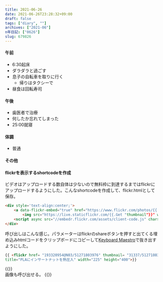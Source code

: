 ```yaml
---
title: 2021-06-26
date: 2021-06-26T23:28:32+09:00
draft: false
tags: ["diary", ""]
archives: ["2021-06"]
n年日記: ["0626"]
slug: 679826
---
```

#### 午前
- 6:30起床
- ダラダラと過ごす
- 息子の自転車を取りに行く
  - 帰りはタクシーで
- 昼食は回転寿司
#### 午後
- 歯医者で治療
- 何したか忘れてしまった
- 25:00就寝
#### 体調
- 普通
#### その他
#### flickrを表示するshortcodeを作成  
ビデオはアップロードする数自体は少ないので無料枠に到達するまではflickrにアップロードするようにした。こんなshortcodeを作成して、flickr.htmlとして保存。
```html
<div style='text-align:center;'>
    <a data-flickr-embed="true" href="https://www.flickr.com/photos/{{.Get "href"}}" title="{{.Get "title"}}">
        <img src="https://live.staticflickr.com/{{.Get "thumbnail"}}" width="{{.Get "width"}}" height="{{.Get "height"}}" alt="{{.Get "title"}}"></a>
    <script async src="//embedr.flickr.com/assets/client-code.js" charset="utf-8"></script>
</div>
```
呼び出しはこんな感じ。パラメーターはflickrのshareボタンを押すと出てくる埋め込みhtmlコードをクリップボードにコピーして[Keyboard Maestro](https://www.keyboardmaestro.com/main/)で抜き出すようにした。
```html
{{ <flickr href= "193320954@N03/51271803976" thumbnail= "31337/51271803976_07c52fa4d9_w.jpg" 
title="PLAにインサートナットを熱圧入" width="225" height="400">}}
```
{{<flickr href= "193320954@N03/51271803976" thumbnail= "31337/51271803976_07c52fa4d9_w.jpg" title="PLAにインサートナットを熱圧入" width="225" height="400">}}  
画像も呼び出せる。
{{<flickr href= "side8-photograph/2487083500" thumbnail= "2191/2487083500_a0f5bdbf23.jpg" title="宮古島「池間大橋」" width="500" height="335">}}